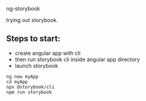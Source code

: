 ng-storybook

trying out storybook.

## Steps to start:
* create angular app with cli
* then run storybook cli inside angular app directory
* launch storybook

```
ng new myApp
cd myApp
npx @storybook/cli
npm run storybook
```

